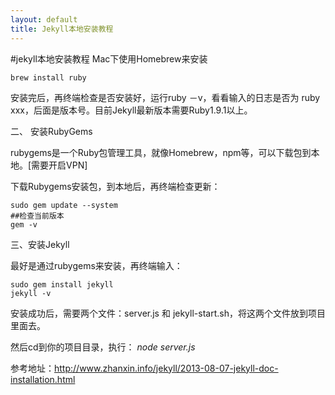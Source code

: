 ```yaml
---
layout: default
title: Jekyll本地安装教程
---
```

<link rel="stylesheet" href="{{ site.static }}css/mdcss/pygments.css">
#jekyll本地安装教程
Mac下使用Homebrew来安装

	brew install ruby
	
安装完后，再终端检查是否安装好，运行ruby －v，看看输入的日志是否为 ruby xxx，后面是版本号。目前Jekyll最新版本需要Ruby1.9.1以上。

二、 安装RubyGems

rubygems是一个Ruby包管理工具，就像Homebrew，npm等，可以下载包到本地。[需要开启VPN]

下载Rubygems安装包，到本地后，再终端检查更新：

	sudo gem update --system
	##检查当前版本
	gem -v
	
三、安装Jekyll

最好是通过rubygems来安装，再终端输入：

	sudo gem install jekyll
	jekyll -v
	
安装成功后，需要两个文件：server.js 和 jekyll-start.sh，将这两个文件放到项目里面去。

然后cd到你的项目目录，执行： *node server.js*

参考地址：http://www.zhanxin.info/jekyll/2013-08-07-jekyll-doc-installation.html

